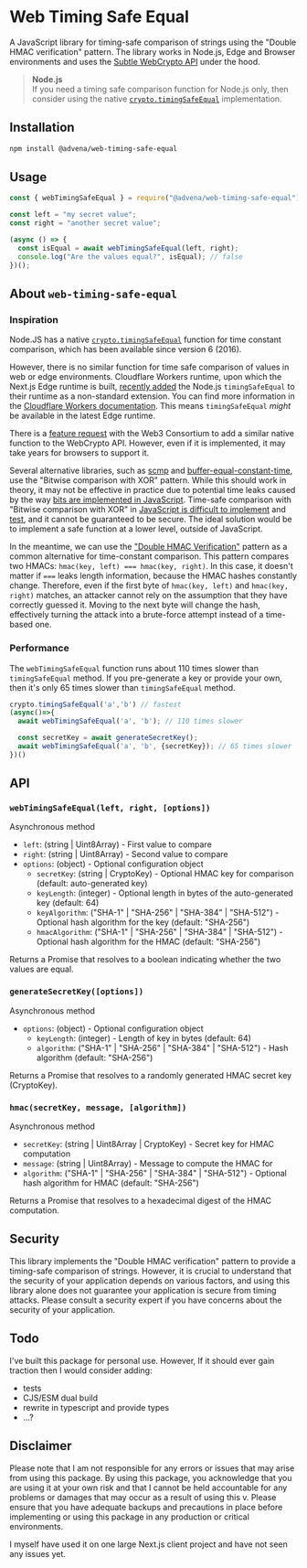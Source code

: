 # Web Timing Safe Equal

A JavaScript library for timing-safe comparison of strings using the "Double HMAC verification" pattern. The library works in Node.js, Edge and Browser environments and uses the [Subtle WebCrypto API](https://developer.mozilla.org/en-US/docs/Web/API/SubtleCrypto) under the hood.

> **Node.js**  
> If you need a timing safe comparison function for Node.js only, then consider using the native [`crypto.timingSafeEqual`](https://nodejs.org/api/crypto.html#cryptotimingsafeequala-b) implementation.

## Installation

```bash
npm install @advena/web-timing-safe-equal
```

## Usage

```javascript
const { webTimingSafeEqual } = require("@advena/web-timing-safe-equal");

const left = "my secret value";
const right = "another secret value";

(async () => {
  const isEqual = await webTimingSafeEqual(left, right);
  console.log("Are the values equal?", isEqual); // false
})();
```

## About `web-timing-safe-equal`

### Inspiration

Node.JS has a native [`crypto.timingSafeEqual`](https://nodejs.org/api/crypto.html#cryptotimingsafeequala-b) function for time constant comparison, which has been available since version 6 (2016).

However, there is no similar function for time safe comparison of values in web or edge environments. Cloudflare Workers runtime, upon which the Next.js Edge runtime is built, [recently added](https://github.com/cloudflare/workerd/blob/d91547dfbb9e502c4bf30f002b46e32b37e07efd/src/node/crypto.ts#L19) the Node.js `timingSafeEqual` to their runtime as a non-standard extension. You can find more information in the [Cloudflare Workers documentation](https://developers.cloudflare.com/workers/runtime-apis/web-crypto/#subtlecrypto-methods). This means `timingSafeEqual` _might_ be available in the latest Edge runtime.

There is a [feature request](https://github.com/w3c/webcrypto/issues/270#issuecomment-1525548902) with the Web3 Consortium to add a similar native function to the WebCrypto API. However, even if it is implemented, it may take years for browsers to support it.

Several alternative libraries, such as [scmp](https://www.npmjs.com/package/scmp) and [buffer-equal-constant-time](https://www.npmjs.com/package/buffer-equal-constant-time), use the "Bitwise comparison with XOR" pattern. While this should work in theory, it may not be effective in practice due to potential time leaks caused by the way [bits are implemented in JavaScript](https://github.com/soatok/constant-time-js#potentially-dangerous-on-32-bit-applications). Time-safe comparison with "Bitwise comparison with XOR" in [JavaScript is difficult to implement](https://github.com/nodejs/node/pull/38488) and [test](https://github.com/nodejs/node/issues/38226), and it cannot be guaranteed to be secure. The ideal solution would be to implement a safe function at a lower level, outside of JavaScript.

In the meantime, we can use the ["Double HMAC Verification"](https://web.archive.org/web/20140715054701/https://www.isecpartners.com/blog/2011/february/double-hmac-verification.aspx) pattern as a common alternative for time-constant comparison. This pattern compares two HMACs: `hmac(key, left) === hmac(key, right)`. In this case, it doesn't matter if `===` leaks length information, because the HMAC hashes constantly change. Therefore, even if the first byte of `hmac(key, left)` and `hmac(key, right)` matches, an attacker cannot rely on the assumption that they have correctly guessed it. Moving to the next byte will change the hash, effectively turning the attack into a brute-force attempt instead of a time-based one.

### Performance
The `webTimingSafeEqual` function runs about 110 times slower than `timingSafeEqual` method.
If you pre-generate a key or provide your own, then it's only 65 times slower than `timingSafeEqual` method.
```js
crypto.timingSafeEqual('a','b') // fastest
(async()=>{
  await webTimingSafeEqual('a', 'b'); // 110 times slower

  const secretKey = await generateSecretKey();
  await webTimingSafeEqual('a', 'b', {secretKey}); // 65 times slower
})()
```

## API

### `webTimingSafeEqual(left, right, [options])`
Asynchronous method
- `left`: (string | Uint8Array) - First value to compare
- `right`: (string | Uint8Array) - Second value to compare
- `options`: (object) - Optional configuration object
  - `secretKey`: (string | CryptoKey) - Optional HMAC key for comparison (default: auto-generated key)
  - `keyLength`: (integer) - Optional length in bytes of the auto-generated key (default: 64)
  - `keyAlgorithm`: ("SHA-1" | "SHA-256" | "SHA-384" | "SHA-512") - Optional hash algorithm for the key (default: "SHA-256")
  - `hmacAlgorithm`: ("SHA-1" | "SHA-256" | "SHA-384" | "SHA-512") - Optional hash algorithm for the HMAC (default: "SHA-256")

Returns a Promise that resolves to a boolean indicating whether the two values are equal.

### `generateSecretKey([options])`
Asynchronous method
- `options`: (object) - Optional configuration object
  - `keyLength`: (integer) - Length of key in bytes (default: 64)
  - `algorithm`: ("SHA-1" | "SHA-256" | "SHA-384" | "SHA-512") - Hash algorithm (default: "SHA-256")

Returns a Promise that resolves to a randomly generated HMAC secret key (CryptoKey).

### `hmac(secretKey, message, [algorithm])`
Asynchronous method
- `secretKey`: (string | Uint8Array | CryptoKey) - Secret key for HMAC computation
- `message`: (string | Uint8Array) - Message to compute the HMAC for
- `algorithm`: ("SHA-1" | "SHA-256" | "SHA-384" | "SHA-512") - Optional hash algorithm for HMAC (default: "SHA-256")

Returns a Promise that resolves to a hexadecimal digest of the HMAC computation.

## Security
This library implements the "Double HMAC verification" pattern to provide a timing-safe comparison of strings. However, it is crucial to understand that the security of your application depends on various factors, and using this library alone does not guarantee your application is secure from timing attacks. Please consult a security expert if you have concerns about the security of your application.

## Todo

I've built this package for personal use. However, If it should ever gain traction then I would consider adding:
- tests
- CJS/ESM dual build
- rewrite in typescript and provide types
- ...?

## Disclaimer

Please note that I am not responsible for any errors or issues that may arise from using this package. By using this package, you acknowledge that you are using it at your own risk and that I cannot be held accountable for any problems or damages that may occur as a result of using this v. Please ensure that you have adequate backups and precautions in place before implementing or using this package in any production or critical environments.

I myself have used it on one large Next.js client project and have not seen any issues yet.
